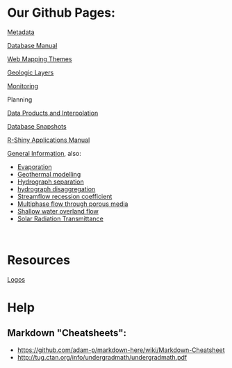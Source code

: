 # Our Github Pages:

[Metadata](https://owrc.github.io/metadata/content/toc.html)

[Database Manual](https://github.com/OWRC/database-manual)

[Web Mapping Themes](https://owrc.github.io/webmapping/)

[Geologic Layers](https://owrc.github.io/GeoLayers/)

[Monitoring](https://owrc.github.io/monitoring/)

Planning

[Data Products and Interpolation](https://github.com/OWRC/interpolants/)

[Database Snapshots](https://owrc.github.io/snapshots/)

[R-Shiny Applications Manual](https://owrc.github.io/shinyapps-manual/)

[General Information](https://owrc.github.io/info/), also: 
- [Evaporation](https://owrc.github.io/info/evaporation/)
- [Geothermal modelling](https://owrc.github.io/info/geothermal/)
- [Hydrograph separation](https://owrc.github.io/info/hydrographseparation/)
- [hydrograph disaggregation](https://owrc.github.io/info/hydrographdisaggregation/)
- [Streamflow recession coefficient](https://owrc.github.io/info/recessioncoefficient/)
- [Multiphase flow through porous media](https://owrc.github.io/info/pmflow/)
- [Shallow water overland flow](https://owrc.github.io/info/lia/)
- [Solar Radiation Transmittance](https://owrc.github.io/info/solarradiation/)

<br>

# Resources
[Logos](https://github.com/OWRC/logos)

# Help
## Markdown "Cheatsheets":
- https://github.com/adam-p/markdown-here/wiki/Markdown-Cheatsheet
- http://tug.ctan.org/info/undergradmath/undergradmath.pdf